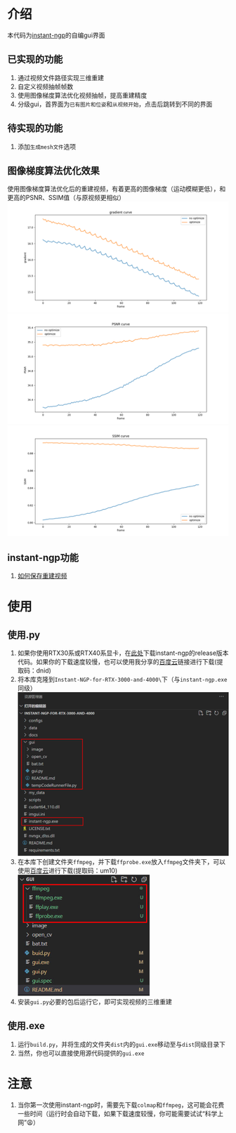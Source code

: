 # 介绍
本代码为[instant-ngp](https://github.com/NVlabs/instant-ngp)的自编gui界面

## 已实现的功能

1. 通过视频文件路径实现三维重建
2. 自定义视频抽帧帧数
3. 使用图像梯度算法优化视频抽帧，提高重建精度
4. 分级gui，首界面为`已有图片和位姿`和`从视频开始`，点击后跳转到不同的界面

## 待实现的功能

1. 添加`生成mesh文件`选项

## 图像梯度算法优化效果
使用图像梯度算法优化后的重建视频，有着更高的图像梯度（运动模糊更低），和更高的PSNR、SSIM值（与原视频更相似）
![image](picture\gradient_comparison.png)
![image](picture\psnr_comparison.png)
![image](picture\ssim_comparison.png)


## instant-ngp功能

1. [如何保存重建视频](https://www.youtube.com/watch?v=3TWxO1PftMc)

# 使用

## 使用.py

1. 如果你使用RTX30系或RTX40系显卡，在[此处](https://github.com/NVlabs/instant-ngp/releases/download/continuous/Instant-NGP-for-RTX-3000-and-4000.zip)下载instant-ngp的release版本代码。如果你的下载速度较慢，也可以使用我分享的[百度云](https://pan.baidu.com/s/1XWwEZgd8lK6CahG1-_XoOA?pwd=dnid)链接进行下载(提取码：dnid)
2. 将本库克隆到`Instant-NGP-for-RTX-3000-and-4000\`下（与`instant-ngp.exe`同级）<br><img src="./image/Snipaste.jpg" width="600"  alt="示例"/>
3. 在本库下创建文件夹`ffmpeg`，并下载`ffprobe.exe`放入`ffmpeg`文件夹下，可以使用[百度云](https://pan.baidu.com/s/1Mk8a08Fyg7YIvWFIGYdmAQ?pwd=um10)进行下载(提取码：um10)<br><img src="./image/Snipaste2.jpg" width="300"  alt="示例"/>
4. 安装`gui.py`必要的包后运行它，即可实现视频的三维重建

## 使用.exe

1. 运行`build.py`，并将生成的文件夹`dist`内的`gui.exe`移动至与`dist`同级目录下
2. 当然，你也可以直接使用源代码提供的`gui.exe`

# 注意

1. 当你第一次使用instant-ngp时，需要先下载`colmap`和`ffmpeg`，这可能会花费一些时间（运行时会自动下载，如果下载速度较慢，你可能需要试试“科学上网”😩）

